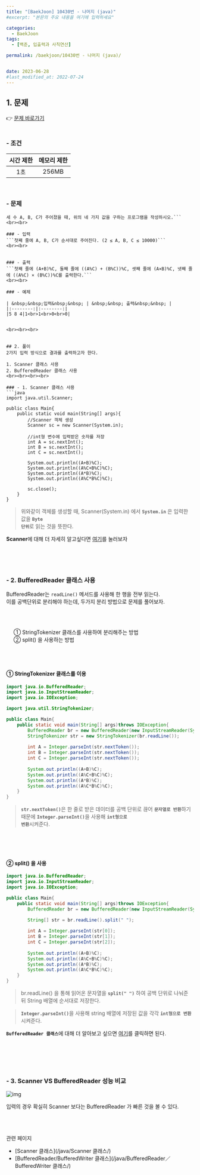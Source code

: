 ```yaml
---
title: "[BaekJoon] 10430번 - 나머지 (java)"
#excerpt: "본문의 주요 내용을 여기에 입력하세요"

categories:
  - BaekJoon
tags:
  - [백준, 입출력과 사칙연산]

permalink: /baekjoon/10430번 - 나머지 (java)/


date: 2023-06-28
#last_modified_at: 2022-07-24
---
```


## 1. 문제
👉 [문제 바로가기](https://www.acmicpc.net/problem/10430)<br><br>
###  - 조건
  
| 시간 제한 | 메모리 제한 |
|:--------:|:--------:|
|1초|256MB|

<br>

### - 문제
```(A+B)%C 는 ((A%C) + (B%C))%C 와 같을까?  (A×B)%C 는 ((A%C) × (B%C))%C 와 같을까?   
세 수 A, B, C가 주어졌을 때, 위의 네 가지 값을 구하는 프로그램을 작성하시오.```
<br><br>

### - 입력
```첫째 줄에 A, B, C가 순서대로 주어진다. (2 ≤ A, B, C ≤ 10000)```
<br><br>


### - 출력
```첫째 줄에 (A+B)%C, 둘째 줄에 ((A%C) + (B%C))%C, 셋째 줄에 (A×B)%C, 넷째 줄에 ((A%C) × (B%C))%C를 출력한다.```
<br><br>

### - 예제
  
| &nbsp;&nbsp;입력&nbsp;&nbsp; | &nbsp;&nbsp; 출력&nbsp;&nbsp; |
|:--------:|:--------:|
|5 8 4|1<br>1<br>0<br>0|

  
<br><br><br>


## 2. 풀이
2가지 입력 방식으로 결과를 출력하고자 한다.

1. Scanner 클래스 사용
2. BufferedReader 클래스 사용
<br><br><br><br>

### - 1. Scanner 클래스 사용
```java
import java.util.Scanner;

public class Main{
    public static void main(String[] args){
        //Scanner 객체 생성
        Scanner sc = new Scanner(System.in);

        //int형 변수에 입력받은 숫자를 저장 
        int A = sc.nextInt();
        int B = sc.nextInt();
        int C = sc.nextInt();
        
        System.out.println((A+B)%C);
        System.out.println((A%C+B%C)%C);
        System.out.println((A*B)%C);
        System.out.println((A%C*B%C)%C);

        sc.close();
    }
}
```
> 위와같이 객체를 생성할 때, Scanner(System.in) 에서 <code><b>System.in</b></code> 은 입력한 값을 <code><b>Byte 단위</b></code>로 읽는 것을 뜻한다.

<div class="box"><b>Scanner</b>에 대해 더 자세히 알고싶다면 <a href="/java/Scanner 클래스/"> 여기</a>를 눌러보자</div>


<br><br><br>

### - 2. BufferedReader 클래스 사용
BufferedReader는 `readLine()` 메서드를 사용해 한 행을 전부 읽는다. <br>
이를 공백단위로 분리해야 하는데, 두가지 분리 방법으로 문제를 풀어보자.

<br><br>

  &nbsp;&nbsp;&nbsp;&nbsp; ① StringTokenizer 클래스를 사용하여 분리해주는 방법<br>
  &nbsp;&nbsp;&nbsp;&nbsp; ② split() 을 사용하는 방법
<br><br><br><br>

#### ① StringTokenizer 클래스를 이용
```java
import java.io.BufferedReader;
import java.io.InputStreamReader;
import java.io.IOException;

import java.util.StringTokenizer;

public class Main{
    public static void main(String[] args)throws IOException{
        BufferedReader br = new BufferedReader(new InputStreamReader(System.in));
        StringTokenizer str = new StringTokenizer(br.readLine());
        
        int A = Integer.parseInt(str.nextToken());
        int B = Integer.parseInt(str.nextToken());
        int C = Integer.parseInt(str.nextToken());
        
        System.out.println((A+B)%C);
        System.out.println((A%C+B%C)%C);
        System.out.println((A*B)%C);
        System.out.println((A%C*B%C)%C);
    }
}
```
> <code><b>str.nextToken()</b></code>은 한 줄로 받은 데이터를 공백 단위로 끊어 <code><b>문자열로 반환</b></code>하기 때문에 
<code><b>Integer.parseInt()</b></code>을 사용해 <code><b>int형으로 변환</b></code>시켜준다.


<br><br><br>

#### ② split() 을 사용
```java
import java.io.BufferedReader;
import java.io.InputStreamReader;
import java.io.IOException;

public class Main{
    public static void main(String[] args)throws IOException{
        BufferedReader br = new BufferedReader(new InputStreamReader(System.in));
        
        String[] str = br.readLine().split(" ");

        int A = Integer.parseInt(str[0]);
        int B = Integer.parseInt(str[1]);
        int C = Integer.parseInt(str[2]);
        
        System.out.println((A+B)%C);
        System.out.println((A%C+B%C)%C);
        System.out.println((A*B)%C);
        System.out.println((A%C*B%C)%C);
    }
}
```
> br.readLine() 을 통해 읽어온 문자열을 <code><b>split(" ")</b></code> 하여 공백 단위로 나눠준 뒤 String 배열에 순서대로 저장한다.

> <code><b>Integer.parseInt()</b></code>을 사용해 string 배열에 저장된 값을 각각 <code><b>int형으로 변환</b></code>시켜준다.

<div class="box"><code><b>BufferedReader 클래스</b></code>에 대해 더 알아보고 싶으면 <a href="/java/BufferedReader／BufferedWriter 클래스/"> 여기</a>를 클릭하면 된다.</div>









<br><br><br><br>

### - 3. Scanner VS BufferedReader 성능 비교
![img](https://github.com/cjoungi/cjoungi.github.io/assets/113075984/8d28b063-0812-49df-b40b-b30ec2523594)

입력의 경우 확실히 Scanner 보다는 <span class="color">BufferedReader 가 빠른 것을 볼 수 있다.</span>



<br><br><br>
<span class="color">관련 페이지</span><br>

- [Scanner 클래스](/java/Scanner 클래스/)
- [BufferedReader/BufferedWriter 클래스](/java/BufferedReader／BufferedWriter 클래스/)

<br><br><br>